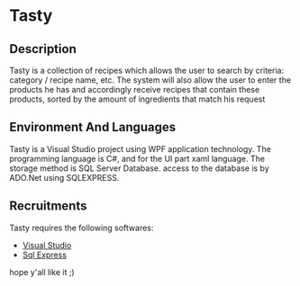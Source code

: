 # Tasty

## Description

Tasty is a collection of recipes which allows the user to search by criteria: category / recipe name, etc.
The system will also allow the user to enter the products he has and accordingly receive recipes that contain these products,
sorted by the amount of ingredients that match his request

## Environment And Languages

Tasty is a Visual Studio project using WPF application technology.
The programming language is C#, and for the UI part xaml language.
The storage method is SQL Server Database. access to the database is by ADO.Net using SQLEXPRESS.

## Recruitments
Tasty requires the following softwares:
 * [Visual Studio](https://visualstudio.microsoft.com/downloads)
 * [Sql Express](https://www.microsoft.com/he-il/sql-server/sql-server-downloads)

hope y'all like it ;)
